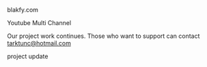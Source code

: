 blakfy.com

Youtube Multi Channel

Our project work continues. Those who want to support can contact tarktunc@hotmail.com

project update
